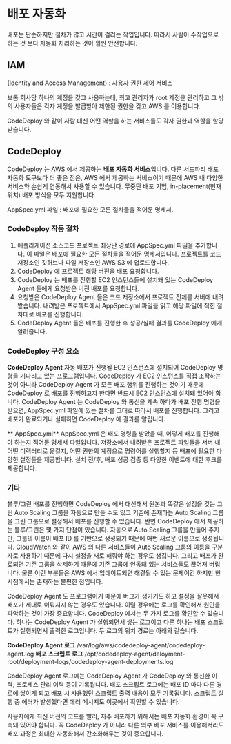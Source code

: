 # 배포 자동화

배포는 단순하지만 절차가 많고 시간이 걸리는 작업입니다. 따라서 사람이 수작업으로 하는 것 보다 자동화 처리하는 것이 훨씬 안전합니다.

## IAM
 (Identity and Access Management) : 사용자 권한 제어 서비스

보통 회사당 하나의 계정을 갖고 사용하는데, 
최고 관리자가 root 계정을 관리하고 그 밖의 사용자들은 각자 계정을 발급받아 제한된 권한을 갖고 AWS 를 이용합니다.

CodeDeploy 와 같이 사람 대신 어떤 역할을 하는 서비스들도 각자 권한과 역할을 할당받습니다.

## CodeDeploy
CodeDeploy 는 AWS 에서 제공하는 **배포 자동화 서비스**입니다. 다른 서드파티 배포 자동화 도구보다 더 좋은 점은, AWS 에서 제공하는 서비스이기 때문에 AWS 내 다양한 서비스와 손쉽게 연동해서 사용할 수 있습니다. 무중단 배포 기법,  in-placement(현재 위치) 배포 방식을 모두 지원합니다. 

AppSpec.yml 파일 : 배포에 필요한 모든 절차들을 적어둔 명세서.

### CodeDeploy 작동 절차
1. 애플리케이션 소스코드 프로젝트 최상단 경로에 AppSpec.yml 파일을 추가합니다. 이 파일은 배포에 필요한 모든 절차들을 적어둔 명세서입니다. 프로젝트를 코드 저장소인 깃허브나 파일 저장소인 AWS S3 에 업로드합니다. 
2. CodeDeploy 에 프로젝트 해당 버전을 배포 요청합니다.
3. CodeDeploy 는 배포를 진행할 EC2 인스턴스들에 설치돼 있는 CodeDeploy Agent 들에게 요청받은 버전 배포를 요청합니다.
4. 요청받은 CodeDeploy Agent 들은 코드 저장소에서 프로젝트 전체를 서버에 내려받습니다. 내려받은 프로젝트에서 AppSpec.yml 파일을 읽고 해당 파일에 적힌 절차대로 배포를 진행합니다.
5. CodeDeploy Agent 들은 배포를 진행한 후 성공/실패 결과를 CodeDeploy 에게 알려줍니다.

### CodeDeploy 구성 요소

**CodeDeploy Agent**
자동 배포가 진행될 EC2 인스턴스에 설치되어 CodeDeploy 명령을 기다리고 있는 프로그램입니다. CodeDeploy 가 EC2 인스턴스를 직접 조작하는 것이 아니라 CodeDeploy Agent 가 모든 배포 행위를 진행하는 것이기 때문에 CodeDeploy 로 배포를 진행하고자 한다면 반드시 EC2 인스턴스에 설치돼 있어야 합니다. CodeDeploy Agent 는 CodeDeploy 와 통신을 계속 하다가 배포 진행 명령을 받으면, AppSpec.yml 파일에 있는 절차를 그대로 따라서 배포를 진행합니다. 그리고 배포가 완료되거나 실패하면 CodeDeploy 에 결과를 알립니다.

** AppSpec.yml**
AppSpec.yml 은 배포 명령을 받았을 때, 어떻게 배포를 진행해야 하는지 적어둔 명세서 파일입니다. 저장소에서 내려받은 프로젝트 파일들을 서버 내 어떤 디렉터리로 옮길지, 어떤 권한의 계정으로 명령어를 실행할지 등 배포에 필요한 다양한 설정들을 제공합니다. 설치 전/후, 배포 성공 검증 등 다양한 이벤트에 대한 후크를 제공합니다.

### 기타
블루/그린 배포를 진행하면 CodeDeploy 에서 대신해서 원본과 똑같은 설정을 갖는 그린 Auto Scaling 그룹을 자동으로 만들 수도 있고 기존에 존재하는 Auto Scaling 그룹을 그린 그룹으로 설정해서 배포를 진행할 수 있습니다. 반면 CodeDeploy 에서 제공하는 블루/그린은 몇 가지 단점이 있습니다. 자동으로 Auto Scaling 그룹을 만들어 주지만, 그룹의 이름이 배포 ID 를 기반으로 생성되기 때문에 매번 새로운 이름으로 생성됩니다. CloudWatch 와 같이 AWS 의 다른 서비스들이 Auto Scaling 그룹의 이름을 구분자로 사용하기 때문에 다시 설정을 새로 해줘야 하는 경우도 생깁니다. 그리고 배포가 완료되면 기존 그룹을 삭제하기 때문에 기존 그룹에 연동돼 있는 서비스들도 끊어져 버립니다. 물론 이런 부분들은 AWS 에서 업데이트되면 해결될 수 있는 문제이긴 하지만 현시점에서는 존재하는 불편한 점입니다. 

CodeDeploy Agent 도 프로그램이기 때문에 버그가 생기기도 하고 설정을 잘못해서 배포가 제대로 이뤄지지 않는 경우도 있습니다. 이럴 경우에는 로그를 확인해서 원인을 파악하는 것이 가장 중요합니다. CodeDeploy 에서는 두 가지 로그를 확인할 수 있습니다. 하나는 CodeDeploy Agent 가 실행되면서 쌓는 로그이고 다른 하나는 배포 스크립트가 실행되면서 출력한 로그입니다. 두 로그의 위치 경로는 아래와 같습니다.

**CodeDeploy Agent 로그**
/var/log/aws/codedeploy-agent/codedeploy-agent.log
**배포 스크립트 로그**
/opt/codedeploy-agent/deloyment-root/deployment-logs/codedeploy-agent-deployments.log

CodeDeploy Agent 로그에는 CodeDeploy Agent 가 CodeDeploy 와 통신한 이력, 프로세스 관리 이력 등이 기록됩니다. 배포 스크립트 로그에는 배포 ID 마다 다른 경로에 쌓이게 되고 배포 시 사용했던 스크립트 출력 내용이 모두 기록됩니다. 스크립트 실행 중 에러가 발생했다면 에러 메시지도 이곳에서 확인할 수 있습니다.

사용자에게 최신 버전의 코드를 빨리, 자주 배포하기 위해서는 배포 자동화 환경이 꼭 구축돼 있어야 합니다. 꼭 CodeDeploy 가 아니라 다른 외부 배포 서비스를 이용해서라도 배포 과정은 최대한 자동화해서 간소화해두는 것이 중요합니다.
<!--stackedit_data:
eyJoaXN0b3J5IjpbLTI4NzgwMzMwNiwyMDA3NTYwMzMsLTE1OT
Q4NDE2MiwtMTQwMTg3NTEyNSwxNDE4MzU3NDIyLDIwNjIzMTI0
MjYsLTIwOTcyMjUwODMsLTkwNjY3Njk5NywxNTU3Nzk5MTYwLC
05NjY1MDg0NTUsLTk2NjUwODQ1NSwyMjg1OTEwMjJdfQ==
-->